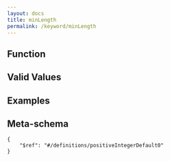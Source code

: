 ```yaml
---
layout: docs
title: minLength
permalink: /keyword/minLength
---
```


## Function


## Valid Values


## Examples


## Meta-schema

	{
		"$ref": "#/definitions/positiveIntegerDefault0"
	}

